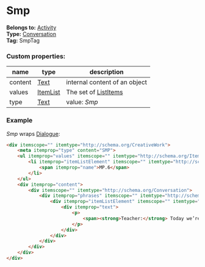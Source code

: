 # Smp

**Belongs to:** [Activity](../activity.md)  
**Type:** [Conversation](http://schema.org/Conversation)  
**Tag:** SmpTag
 
### Custom properties:

|name|type|description|
|----|----|-----------|
|content|[Text](http://schema.org/Text)|internal content of an object 
|values|[ItemList](http://schema.org/ItemList)|The set of [ListItems](http://schema.org/ListItem)|
|type|[Text](http://schema.org/Text)|value: _Smp_|

### Example

_Smp_ wraps [Dialogue](./dialogue.md):

```html
<div itemscope="" itemtype="http://schema.org/CreativeWork">
    <meta itemprop="type" content="SMP">
    <ul itemprop="values" itemscope="" itemtype="http://schema.org/ItemList">
        <li itemprop="itemListElement" itemscope="" itemtype="http://schema.org/ListItem">
            <span itemprop="name">MP.6</span>
        </li>
    </ul>
    <div itemprop="content">
        <div itemscope="" itemtype="http://schema.org/Conversation">
            <div itemprop="phrases" itemscope="" itemtype="http://schema.org/ItemList">
                <div itemprop="itemListElement" itemscope="" itemtype="http://schema.org/ListItem">
                    <div itemprop="text">
                        <p>
                            <span><strong>Teacher:</strong> Today we’re going to practice unit form counting. This time we’ll include hundreds! The unit form way to say 324 is 3 hundreds 2 tens 4 ones. (Pull the cards apart to show the 300, 20, and 4.) </span>
                        </p>
                    </div>
                </div>
            </div>
        </div>
    </div>
</div>
```
